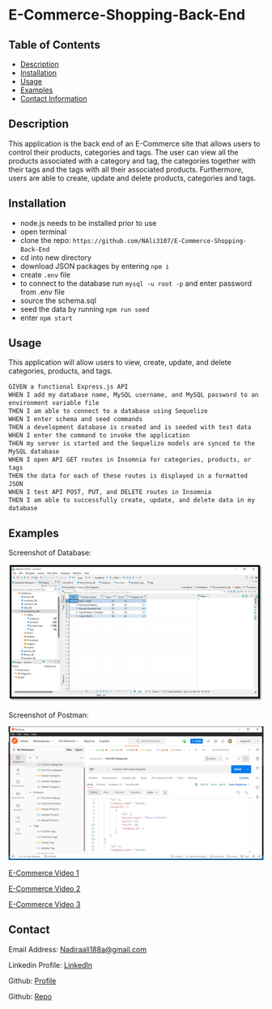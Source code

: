 # E-Commerce-Shopping-Back-End

## Table of Contents

- [Description](#description)
- [Installation](#installation)
- [Usage](#usage)
- [Examples](#examples)
- [Contact Information](#contact)

## Description

This application is the back end of an E-Commerce site that allows users to control their products, categories and tags. The user can view all the products associated with a category and tag, the categories together with their tags and the tags with all their associated products. Furthermore, users are able to create, update and delete products, categories and tags.

## Installation

- node.js needs to be installed prior to use
- open terminal
- clone the repo: `https://github.com/NAli3107/E-Commerce-Shopping-Back-End`
- cd into new directory
- download JSON packages by entering `npm i`
- create `.env` file 
- to connect to the database run `mysql -u root -p` and enter password from .env file
- source the schema.sql
- seed the data by running `npm run seed`
- enter `npm start`

## Usage

This application will allow users to view, create, update, and delete categories, products, and tags.

```
GIVEN a functional Express.js API
WHEN I add my database name, MySQL username, and MySQL password to an environment variable file
THEN I am able to connect to a database using Sequelize
WHEN I enter schema and seed commands
THEN a development database is created and is seeded with test data
WHEN I enter the command to invoke the application
THEN my server is started and the Sequelize models are synced to the MySQL database
WHEN I open API GET routes in Insomnia for categories, products, or tags
THEN the data for each of these routes is displayed in a formatted JSON
WHEN I test API POST, PUT, and DELETE routes in Insomnia
THEN I am able to successfully create, update, and delete data in my database

```

## Examples

Screenshot of Database:

![Database-Screenshot1](./assets/images/DB2.png)

Screenshot of Postman:

![Postman-Screenshot](./assets/images/Postman.png)

[E-Commerce Video 1](https://drive.google.com/file/d/1i530MRSVTAw4hM89hDeXnHi25cYZvoeb/view)

[E-Commerce Video 2](https://drive.google.com/file/d/1XLpnTX3Jdtnm5hKcwILuvHRxLAjKbBTj/view)

[E-Commerce Video 3](https://drive.google.com/file/d/1Ulyc91PmgGJc0CIoRkLVJpDF0nW-GPzt/view)

## Contact

Email Address: Nadiraali188a@gmail.com

Linkedin Profile: [LinkedIn](https://www.linkedin.com/in/nadira-ali-09a182106/)

Github: [Profile](https://github.com/NAli3107)

Github: [Repo](https://github.com/NAli3107/E-Commerce-Shopping-Back-End)
